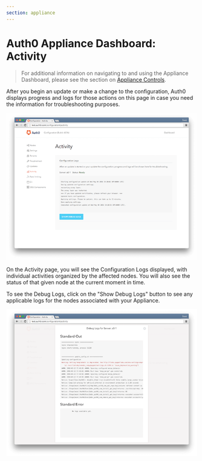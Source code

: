 ```yaml
---
section: appliance
---
```


# Auth0 Appliance Dashboard: Activity

> For additional information on navigating to and using the Appliance Dashboard, please see the section on [Appliance Controls](/appliance/dashboard#appliance-controls).

After you begin an update or make a change to the configuration, Auth0 displays progress and logs for those actions on this page in case you need the information for troubleshooting purposes.

![](/media/articles/appliance/dashboard/activity.png)

On the Activity page, you will see the Configuration Logs displayed, with individual activities organized by the affected nodes. You will also see the status of that given node at the current moment in time.

To see the Debug Logs, click on the "Show Debug Logs" button to see any applicable logs for the nodes associated with your Appliance.

![](/media/articles/appliance/dashboard/debug-logs.png)
